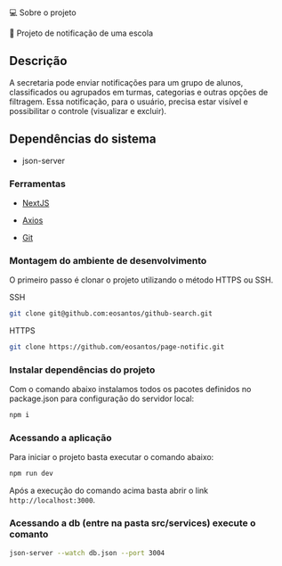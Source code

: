 💻 Sobre o projeto

🔔 Projeto de notificação de uma escola

## Descrição

A secretaria pode enviar notificações para um grupo de alunos, classificados ou agrupados em turmas, categorias e outras opções de filtragem. Essa notificação, para o usuário, precisa estar visível e possibilitar o controle (visualizar e excluir).

## Dependências do sistema

- json-server

### Ferramentas

- [NextJS](https://nextjs.org/)

- [Axios](https://axios-http.com/ptbr/docs/intro)

- [Git](https://git-scm.com/doc)

### Montagem do ambiente de desenvolvimento

O primeiro passo é clonar o projeto utilizando o método HTTPS ou SSH.

SSH

```sh
git clone git@github.com:eosantos/github-search.git
```

HTTPS

```sh
git clone https://github.com/eosantos/page-notific.git
```

### Instalar dependências do projeto

Com o comando abaixo instalamos todos os pacotes definidos no package.json para configuração do servidor local:

```sh
npm i
```

### Acessando a aplicação

Para iniciar o projeto basta executar o comando abaixo:

```sh
npm run dev
```
Após a execução do comando acima basta abrir o link `http://localhost:3000`.

### Acessando a db (entre na pasta src/services) execute o comanto

```sh
json-server --watch db.json --port 3004
```